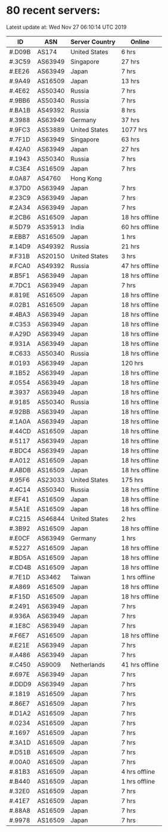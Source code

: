 # 80 recent servers:

Latest update at: Wed Nov 27 06:10:14 UTC 2019

| ID | ASN | Server Country | Online |
| -- | --- | -------------- | ------ |
| #.D09B | AS174 | United States | 6 hrs |
| #.3C59 | AS63949 | Singapore | 27 hrs |
| #.EE26 | AS63949 | Japan | 7 hrs |
| #.9A49 | AS16509 | Japan | 13 hrs |
| #.4E62 | AS50340 | Russia | 7 hrs |
| #.9BB6 | AS50340 | Russia | 7 hrs |
| #.BA1B | AS49392 | Russia | 8 hrs |
| #.3988 | AS63949 | Germany | 37 hrs |
| #.9FC3 | AS53889 | United States | 1077 hrs |
| #.7F1D | AS63949 | Singapore | 63 hrs |
| #.42A0 | AS63949 | Japan | 27 hrs |
| #.1943 | AS50340 | Russia | 7 hrs |
| #.C3E4 | AS16509 | Japan | 7 hrs |
| #.0A87 | AS4760 | Hong Kong | |
| #.37D0 | AS63949 | Japan | 7 hrs |
| #.23C9 | AS63949 | Japan | 7 hrs |
| #.2A34 | AS63949 | Japan | 7 hrs |
| #.2CB6 | AS16509 | Japan | 18 hrs offline |
| #.5D79 | AS35913 | India | 60 hrs offline |
| #.EBB7 | AS16509 | Japan | 1 hrs |
| #.14D9 | AS49392 | Russia | 21 hrs |
| #.F31B | AS20150 | United States | 3 hrs |
| #.FCA0 | AS49392 | Russia | 47 hrs offline |
| #.B5F1 | AS63949 | Japan | 18 hrs offline |
| #.7DC1 | AS63949 | Japan | 7 hrs |
| #.819E | AS16509 | Japan | 18 hrs offline |
| #.02B1 | AS16509 | Japan | 18 hrs offline |
| #.4BA3 | AS63949 | Japan | 18 hrs offline |
| #.C353 | AS63949 | Japan | 18 hrs offline |
| #.A29D | AS63949 | Japan | 18 hrs offline |
| #.931A | AS63949 | Japan | 18 hrs offline |
| #.C633 | AS50340 | Russia | 18 hrs offline |
| #.0193 | AS63949 | Japan | 120 hrs |
| #.1B52 | AS63949 | Japan | 18 hrs offline |
| #.0554 | AS63949 | Japan | 18 hrs offline |
| #.3937 | AS63949 | Japan | 18 hrs offline |
| #.9185 | AS50340 | Russia | 18 hrs offline |
| #.92BB | AS63949 | Japan | 18 hrs offline |
| #.1A0A | AS63949 | Japan | 18 hrs offline |
| #.44CD | AS16509 | Japan | 18 hrs offline |
| #.5117 | AS63949 | Japan | 18 hrs offline |
| #.BDC4 | AS63949 | Japan | 18 hrs offline |
| #.A012 | AS16509 | Japan | 18 hrs offline |
| #.ABDB | AS16509 | Japan | 18 hrs offline |
| #.95F6 | AS23033 | United States | 175 hrs |
| #.4C14 | AS50340 | Russia | 18 hrs offline |
| #.EF41 | AS16509 | Japan | 18 hrs offline |
| #.5A1E | AS16509 | Japan | 18 hrs offline |
| #.C215 | AS46844 | United States | 2 hrs |
| #.3B92 | AS16509 | Japan | 18 hrs offline |
| #.E0CF | AS63949 | Germany | 1 hrs |
| #.5227 | AS16509 | Japan | 18 hrs offline |
| #.BD5A | AS16509 | Japan | 18 hrs offline |
| #.CD4B | AS16509 | Japan | 18 hrs offline |
| #.7E1D | AS3462 | Taiwan | 1 hrs offline |
| #.A869 | AS16509 | Japan | 18 hrs offline |
| #.F15D | AS16509 | Japan | 18 hrs offline |
| #.2491 | AS63949 | Japan | 7 hrs |
| #.936A | AS63949 | Japan | 7 hrs |
| #.1E8C | AS63949 | Japan | 7 hrs |
| #.F6E7 | AS16509 | Japan | 18 hrs offline |
| #.E21E | AS63949 | Japan | 7 hrs |
| #.A486 | AS63949 | Japan | 7 hrs |
| #.C450 | AS9009 | Netherlands | 41 hrs offline |
| #.697E | AS63949 | Japan | 7 hrs |
| #.DDD9 | AS63949 | Japan | 7 hrs |
| #.1819 | AS16509 | Japan | 7 hrs |
| #.86E7 | AS16509 | Japan | 7 hrs |
| #.D1A2 | AS16509 | Japan | 7 hrs |
| #.0234 | AS16509 | Japan | 7 hrs |
| #.1697 | AS16509 | Japan | 7 hrs |
| #.3A1D | AS16509 | Japan | 7 hrs |
| #.D51B | AS16509 | Japan | 7 hrs |
| #.00A0 | AS16509 | Japan | 7 hrs |
| #.81B3 | AS16509 | Japan | 4 hrs offline |
| #.B440 | AS16509 | Japan | 1 hrs offline |
| #.32E0 | AS16509 | Japan | 7 hrs |
| #.41E7 | AS16509 | Japan | 7 hrs |
| #.88A8 | AS16509 | Japan | 7 hrs |
| #.9978 | AS16509 | Japan | 7 hrs |

